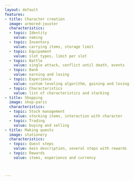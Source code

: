 ```yaml
---
layout: default
features:
- title: Character creation
  image: armored-jouster
  characteristics:
  - topic: Identity
    value: naming
  - topic: Inventory
    value: carrying items, storage limit
  - topic: Equipament
    value: slot types, limit per slot
  - topic: Battle
    value: single attack, conflict until death, events
  - topic: Bank
    value: earning and losing
  - topic: Experience
    value: custom leveling algorithm, gaining and losing
  - topic: Characteristics
    value: list of characteristics and stacking
- title: Shopping
  image: shop-paris
  characteristics:
  - topic: Stock management
    value: stocking items, interaction with character
  - topic: Trading
    value: buying and selling
- title: Making quests
  image: stationery
  characteristics:
  - topic: Quest steps
    value: main description, several steps with rewards
  - topic: Rewards
    value: items, experience and currency



---
```

